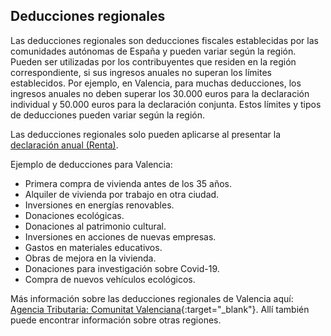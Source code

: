 ## Deducciones regionales

Las deducciones regionales son deducciones fiscales establecidas por las comunidades autónomas de España y pueden variar según la región. Pueden ser utilizadas por los contribuyentes que residen en la región correspondiente, si sus ingresos anuales no superan los límites establecidos. Por ejemplo, en Valencia, para muchas deducciones, los ingresos anuales no deben superar los 30.000 euros para la declaración individual y 50.000 euros para la declaración conjunta. Estos límites y tipos de deducciones pueden variar según la región.

Las deducciones regionales solo pueden aplicarse al presentar la [declaración anual (Renta)](#declaración-anual-renta).

Ejemplo de deducciones para Valencia:

- Primera compra de vivienda antes de los 35 años.
- Alquiler de vivienda por trabajo en otra ciudad.
- Inversiones en energías renovables.
- Donaciones ecológicas.
- Donaciones al patrimonio cultural.
- Inversiones en acciones de nuevas empresas.
- Gastos en materiales educativos.
- Obras de mejora en la vivienda.
- Donaciones para investigación sobre Covid-19.
- Compra de nuevos vehículos ecológicos.

Más información sobre las deducciones regionales de Valencia aquí: 
[Agencia Tributaria: Comunitat Valenciana](https://sede.agenciatributaria.gob.es/Sede/ayuda/manuales-videos-folletos/manuales-practicos/irpf-2023/c17-deducciones-autonomicas-cuota/comunitat-valenciana.html){:target="_blank"}. Allí también puede encontrar información sobre otras regiones. 
